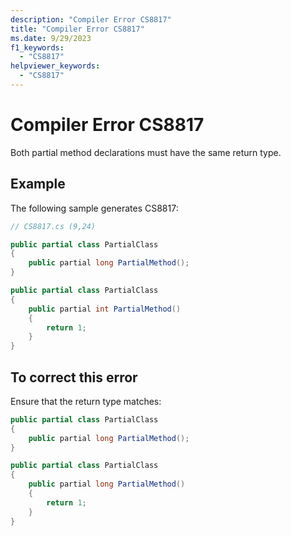 ```yaml
---
description: "Compiler Error CS8817"
title: "Compiler Error CS8817"
ms.date: 9/29/2023
f1_keywords:
  - "CS8817"
helpviewer_keywords:
  - "CS8817"
---
```

# Compiler Error CS8817

Both partial method declarations must have the same return type.

## Example

 The following sample generates CS8817:

```csharp
// CS8817.cs (9,24)

public partial class PartialClass
{
    public partial long PartialMethod();
}

public partial class PartialClass
{
    public partial int PartialMethod()
    {
        return 1;
    }
}
```

## To correct this error

Ensure that the return type matches:

```csharp
public partial class PartialClass
{
    public partial long PartialMethod();
}

public partial class PartialClass
{
    public partial long PartialMethod()
    {
        return 1;
    }
}
```
